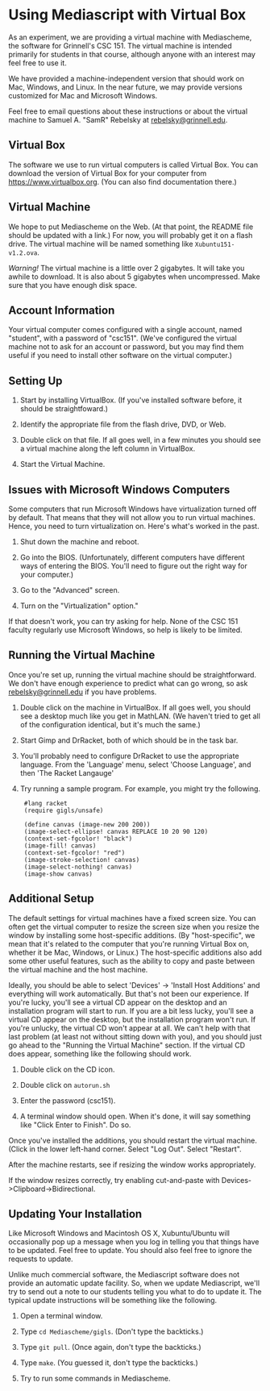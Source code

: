Using Mediascript with Virtual Box
==================================

As an experiment, we are providing a virtual machine with Mediascheme,
the software for Grinnell's CSC 151.   The virtual machine is
intended primarily for students in that course, although anyone
with an interest may feel free to use it.

We have provided a machine-independent version that should work on
Mac, Windows, and Linux.  In the near future, we may provide versions
customized for Mac and Microsoft Windows.

Feel free to email questions about these instructions or about the 
virtual machine to Samuel A. "SamR" Rebelsky at <rebelsky@grinnell.edu>.

Virtual Box
-----------

The software we use to run virtual computers is called Virtual Box.  You can
download the version of Virtual Box for your computer from
<https://www.virtualbox.org>.  (You can also find documentation there.)

Virtual Machine
---------------

We hope to put Mediascheme on the Web.  (At that point, the README
file should be updated with a link.)  For now, you will probably
get it on a flash drive.  The virtual machine will be named something
like `Xubuntu151-v1.2.ova`.

*Warning!*  The virtual machine is a little over 2 gigabytes.  It
will take you awhile to download.  It is also about 5 gigabytes
when uncompressed.  Make sure that you have enough disk space.

Account Information
-------------------

Your virtual computer comes configured with a single account, named
"student", with a password of "csc151".  (We've configured the virtual
machine not to ask for an account or password, but you may find them useful
if you need to install other software on the virtual computer.)

Setting Up
----------

1. Start by installing VirtualBox.  (If you've installed software before, it
   should be straightfoward.)

2. Identify the appropriate file from the flash drive, DVD, or Web.  

3. Double click on that file.  If all goes well, in a few minutes you should 
   see a virtual machine along the left column in VirtualBox.

4. Start the Virtual Machine.

Issues with Microsoft Windows Computers
---------------------------------------

Some computers that run Microsoft Windows have virtualization turned
off by default.  That means that they will not allow you to run
virtual machines.  Hence, you need to turn virtualization on.  Here's
what's worked in the past.

1. Shut down the machine and reboot.  

2. Go into the BIOS. (Unfortunately, different computers have different 
ways of entering the BIOS.  You'll need to figure out the right way for 
your computer.)

3. Go to the "Advanced" screen.  

4. Turn on the "Virtualization" option."

If that doesn't work, you can try asking for help.  None of the CSC 151 
faculty regularly use Microsoft Windows, so help is likely to be limited.

Running the Virtual Machine
---------------------------

Once you're set up, running the virtual machine should be straightforward.
We don't have enough experience to predict what can go wrong, so ask
<rebelsky@grinnell.edu> if you have problems.

1. Double click on the machine in VirtualBox.  If all goes well, you should
   see a desktop much like you get in MathLAN.  (We haven't tried to get all
   of the configuration identical, but it's much the same.)

2. Start Gimp and DrRacket, both of which should be in the task bar.

3. You'll probably need to configure DrRacket to use the appropriate language.
   From the 'Language' menu, select 'Choose Language', and then 'The Racket
   Langauge'

4. Try running a sample program.  For example, you might try the following.

        #lang racket
        (require gigls/unsafe)

        (define canvas (image-new 200 200))
        (image-select-ellipse! canvas REPLACE 10 20 90 120)
        (context-set-fgcolor! "black")
        (image-fill! canvas)
        (context-set-fgcolor! "red")
        (image-stroke-selection! canvas)
        (image-select-nothing! canvas)
        (image-show canvas)

Additional Setup
----------------

The default settings for virtual machines have a fixed screen size.  You can
often get the virtual computer to resize the screen size when you resize the
window by installing some host-specific additions.  (By "host-specific", we
mean that it's related to the computer that you're running Virtual Box on,
whether it be Mac, Windows, or Linux.) The host-specific additions also add
some other useful features, such as the ability to copy and paste between
the virtual machine and the host machine.

Ideally, you should be able to select 'Devices' -> 'Install Host Additions'
and everything will work automatically.  But that's not been our experience.
If you're lucky, you'll see a virtual CD appear on the desktop and an
installation program will start to run.  If you are a bit less lucky, you'll
see a virtual CD appear on the desktop, but the installation program won't
run.  If you're unlucky, the virtual CD won't appear at all.  We can't help
with that last problem (at least not without sitting down with you), and you
should just go ahead to the "Running the Virtual Machine" section.   If the
virtual CD does appear, something like the following should work.

1. Double click on the CD icon.

2. Double click on `autorun.sh`

3. Enter the password (csc151).

4. A terminal window should open.  When it's done, it will say something 
like "Click Enter to Finish".  Do so.

Once you've installed the additions, you should restart the virtual machine.
(Click in the lower left-hand corner.  Select "Log Out".  Select "Restart".

After the machine restarts, see if resizing the window works appropriately.

If the window resizes correctly, try enabling cut-and-paste with 
Devices->Clipboard->Bidirectional.

Updating Your Installation
--------------------------

Like Microsoft Windows and Macintosh OS X, Xubuntu/Ubuntu will occasionally
pop up a message when you log in telling you that things have to be updated.
Feel free to update.  You should also feel free to ignore the requests to
update.

Unlike much commercial software, the Mediascript software does not
provide an automatic update facility.  So, when we update Mediascript,
we'll try to send out a note to our students telling you what to
do to update it.  The typical update instructions will be something
like the following.

1. Open a terminal window.

2. Type `cd Mediascheme/gigls`.  (Don't type the backticks.)

3. Type `git pull`.  (Once again, don't type the backticks.)

4. Type `make`.  (You guessed it, don't type the backticks.)

5. Try to run some commands in Mediascheme.

